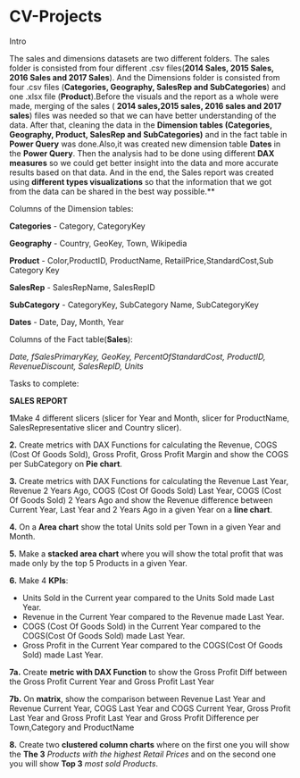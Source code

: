 # CV-Projects

Intro

The sales and dimensions datasets are two different folders. The sales folder is consisted from four different .csv  files(**2014 Sales, 2015 Sales, 2016 Sales and 2017 Sales**). And the Dimensions folder is consisted from four .csv files (**Categories, Geography,  SalesRep and SubCategories**) and one .xlsx file  (**Product**).Before the visuals and the report as a whole were made, merging of the sales ( **2014 sales,2015 sales, 2016 sales and 2017 sales**) files was needed so that we can have better understanding of the data. After that, cleaning  the data in the **Dimension tables (Categories, Geography, Product, SalesRep and SubCategories)** and in the fact table in **Power Query** was done.Also,it was created new dimension table **Dates** in the **Power Query**. 
Then the analysis had to be done  using different **DAX measures** so we could get better insight into the data and  more accurate results based on that data. 
And in the end, the Sales report was created using **different types visualizations** so that the information that we got from the data can be shared in the best way possible.**

Columns of the Dimension tables:

**Categories** - Category, CategoryKey

**Geography** - Country, GeoKey, Town, Wikipedia

**Product** - Color,ProductID, ProductName, RetailPrice,StandardCost,Sub Category Key

**SalesRep** - SalesRepName, SalesRepID

**SubCategory** - CategoryKey, SubCategory Name, SubCategoryKey

**Dates** - Date, Day, Month, Year

Columns of the Fact table(**Sales**):

*Date, fSalesPrimaryKey, GeoKey, PercentOfStandardCost, ProductID, RevenueDiscount, SalesRepID, Units*

Tasks to complete:

**SALES REPORT**

**1**Make 4 different slicers (slicer for Year and Month, slicer for ProductName, SalesRepresentative slicer and Country slicer).

**2.** Create metrics with DAX Functions for calculating the Revenue, COGS (Cost Of Goods Sold), Gross Profit, Gross Profit Margin and show the COGS per SubCategory on **Pie chart**.

**3.** Create metrics with DAX Functions for calculating the Revenue Last Year, Revenue 2 Years Ago, COGS (Cost Of Goods Sold) Last Year, COGS (Cost Of Goods Sold) 2 Years Ago and show the Revenue difference between Current Year, Last Year and 2 Years Ago in a given Year on a **line chart**.

**4.** On a **Area chart** show the total Units sold per Town in a given Year and Month.

**5.** Make a **stacked area chart** where you will show the total profit that was made only by the top 5 Products in a given Year.

**6.** Make 4 **KPIs**: 
- Units Sold in the Current year compared to the  Units Sold made Last Year.
- Revenue in the Current Year compared to the Revenue made  Last Year.
- COGS (Cost Of Goods Sold) in the Current Year compared to the COGS(Cost Of Goods Sold) made Last Year.
- Gross Profit in the Current Year compared to the COGS(Cost Of Goods Sold) made Last Year.

**7a.** Create **metric with DAX Function** to show the Gross Profit Diff between the Gross Profit Current Year and Gross Profit Last Year

**7b.** On **matrix**, show the comparison between Revenue Last Year and Revenue Current Year, COGS Last Year and COGS Current Year, Gross Profit Last Year and Gross Profit Last Year and Gross Profit Difference per Town,Category and ProductName

**8.** Create two **clustered column charts** where on the first one you will show the **The 3** *Products with the highest Retail Prices* and on the second one you will show **Top 3** *most sold Products*.
